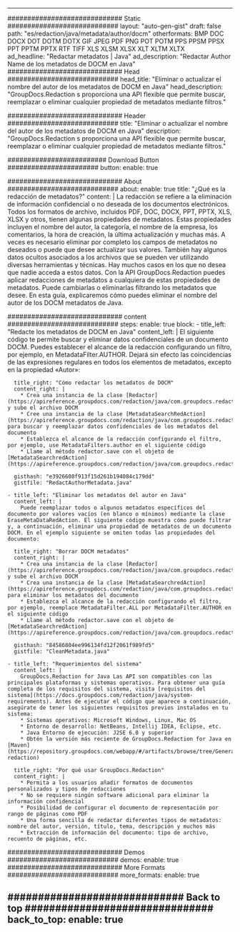 
---
############################# Static ############################
layout: "auto-gen-gist" 
draft: false
path: "es/redaction/java/metadata/author/docm"
otherformats: BMP DOC DOCX DOT DOTM DOTX GIF JPEG PDF PNG POT POTM PPS PPSM PPSX PPT PPTM PPTX RTF TIFF XLS XLSM XLSX XLT XLTM XLTX  
ad_headline: "Redactar metadatos | Java"
ad_description: "Redactar Author Name de los metadatos de DOCM en Java"
############################# Head ############################
head_title: "Eliminar o actualizar el nombre del autor de los metadatos de DOCM en Java"
head_description: "GroupDocs.Redaction s proporciona una API flexible que permite buscar, reemplazar o eliminar cualquier propiedad de metadatos mediante filtros."

############################# Header ############################
title: "Eliminar o actualizar el nombre del autor de los metadatos de DOCM en Java"
description: "GroupDocs.Redaction s proporciona una API flexible que permite buscar, reemplazar o eliminar cualquier propiedad de metadatos mediante filtros."

######################### Download Button #######################
button:
    enable: true

############################# About ############################
about:
    enable: true
    title: "¿Qué es la redacción de metadatos?"
    content: |
        La redacción se refiere a la eliminación de información confidencial o no deseada de los documentos electrónicos. Todos los formatos de archivo, incluidos PDF, DOC, DOCX, PPT, PPTX, XLS, XLSX y otros, tienen algunas propiedades de metadatos. Estas propiedades incluyen el nombre del autor, la categoría, el nombre de la empresa, los comentarios, la hora de creación, la última actualización y muchas más. A veces es necesario eliminar por completo los campos de metadatos no deseados o puede que desee actualizar sus valores. También hay algunos datos ocultos asociados a los archivos que se pueden ver utilizando diversas herramientas y técnicas. Hay muchos casos en los que no desea que nadie acceda a estos datos. Con la API GroupDocs.Redaction puedes aplicar redacciones de metadatos a cualquiera de estas propiedades de metadatos. Puede cambiarlas o eliminarlas filtrando los metadatos que desee. En esta guía, explicaremos cómo puedes eliminar el nombre del autor de los DOCM metadatos de Java.

############################# content ############################
steps:
    enable: true
    block:
    - title_left: "Redacte los metadatos de DOCM en Java"
      content_left: |
        El siguiente código te permite buscar y eliminar datos confidenciales de un documento DOCM. Puedes establecer el alcance de la redacción configurando un filtro, por ejemplo, en MetadataFilter.AUTHOR. Dejará sin efecto las coincidencias de las expresiones regulares en todos los elementos de metadatos, excepto en la propiedad «Autor»: 

      title_right: "Cómo redactar los metadatos de DOCM"
      content_right: |
        * Crea una instancia de la clase [Redactor](https://apireference.groupdocs.com/redaction/java/com.groupdocs.redaction/Redactor) y sube el archivo DOCM
        * Cree una instancia de la clase [MetadataSearchRedAction](https://apireference.groupdocs.com/redaction/java/com.groupdocs.redaction.redactions/MetadataSearchRedaction) para buscar y reemplazar datos confidenciales de los metadatos del documento
        * Establezca el alcance de la redacción configurando el filtro, por ejemplo, use MetadataFilters.author en el siguiente código
        * Llame al método redactor.save con el objeto de [MetadataSearchredAction](https://apireference.groupdocs.com/redaction/java/com.groupdocs.redaction.redactions/MetadataSearchRedaction) 

      gisthash: "e3926608f913f15d261b194084c179dd"
      gistfile: "RedactAuthorMetadata.java"
      
    - title_left: "Eliminar los metadatos del autor en Java"
      content_left: |
        Puede reemplazar todos o algunos metadatos específicos del documento por valores vacíos (en blanco o mínimos) mediante la clase EraseMetaDataRedAction. El siguiente código muestra cómo puede filtrar y, a continuación, eliminar una propiedad de metadatos de un documento DOCM. En el ejemplo siguiente se omiten todas las propiedades del documento: 
        
      title_right: "Borrar DOCM metadatos"
      content_right: |
        * Crea una instancia de la clase [Redactor](https://apireference.groupdocs.com/redaction/java/com.groupdocs.redaction/Redactor) y sube el archivo DOCM
        * Crea una instancia de la clase [MetadataSearchredAction](https://apireference.groupdocs.com/redaction/java/com.groupdocs.redaction.redactions/MetadataSearchRedaction) para eliminar los metadatos del documento
        * Establezca el alcance de la redacción configurando el filtro, por ejemplo, reemplace MetadataFilter.ALL por MetadataFilter.AUTHOR en el siguiente código
        * Llame al método redactor.save con el objeto de [MetadataSearchredAction](https://apireference.groupdocs.com/redaction/java/com.groupdocs.redaction.redactions/MetadataSearchRedaction) 
        
      gisthash: "84586804ee996134fd12f2061f989fd5"
      gistfile: "CleanMetadata.java"

    - title_left: "Requerimientos del sistema"
      content_left: |
        GroupDocs.Redaction for Java Las API son compatibles con las principales plataformas y sistemas operativos. Para obtener una guía completa de los requisitos del sistema, visita [requisitos del sistema](https://docs.groupdocs.com/redaction/java/system-requirements). Antes de ejecutar el código que aparece a continuación, asegúrate de tener los siguientes requisitos previos instalados en tu sistema:
        * Sistemas operativos: Microsoft Windows, Linux, Mac OS
        * Entorno de desarrollo: NetBeans, Intellij IDEA, Eclipse, etc.
        * Java Entorno de ejecución: J2SE 6.0 y superior
        * Obtén la versión más reciente de GroupDocs.Redaction for Java en [Maven](https://repository.groupdocs.com/webapp/#/artifacts/browse/tree/General/repo/com/groupdocs/groupdocs-redaction)
        
      title_right: "Por qué usar GroupDocs.Redaction"
      content_right: |
        * Permita a los usuarios añadir formatos de documentos personalizados y tipos de redacciones
        * No se requiere ningún software adicional para eliminar la información confidencial
        * Posibilidad de configurar el documento de representación por rango de páginas como PDF
        * Una forma sencilla de redactar diferentes tipos de metadatos: nombre del autor, versión, título, tema, descripción y muchos más
        * Extracción de información del documento: tipo de archivo, recuento de páginas, etc.
        

############################# Demos ############################
demos:
    enable: true
############################# More Formats ############################
more_formats:
    enable: true

############################# Back to top ###############################
back_to_top:
    enable: true
---